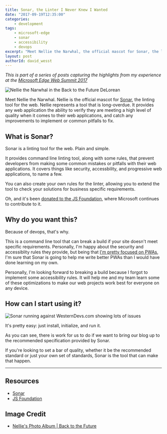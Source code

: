 ```yaml
---
title: Sonar, the Linter I Never Knew I Wanted
date: "2017-09-19T12:35:00"
categories: 
    - development
tags:
    - microsoft-edge
    - sonar
    - accessibility
    - devops
excerpt: "Meet Nellie the Narwhal, the official mascot for Sonar, the linting tool for the web. Nellie represents a tool that is long-overdue. It provides any web application the ability to verify they are meeting a high level of quality when it comes to their web applications, and not miss any common mistakes."
layout: post
authorId: david_wesst
---
```


[1]: https://summit.microsoftedge.com/
[2]: https://davidwesst.blob.core.windows.net/blog/websummit-sonar/sonar-bttf.png
[3]: https://sonarwhal.com/
[4]: http://www.westerndevs.com/web/websummit-pwa/
[5]: https://davidwesst.blob.core.windows.net/blog/websummit-sonar/sonar-in-action.gif

_This is part of a series of posts capturing the highlights from my experience at the [Microsoft Edge Web Summit 2017][1]_

![Nellie the Narwhal in the Back to the Future DeLorean][2]

Meet Nellie the Narwhal. Nellie is the official mascot for [Sonar][3], the linting tool for the web. Nellie represents a tool that is long-overdue. It provides any web application the ability to verify they are meeting a high level of quality when it comes to their web applications, and catch any improvements to implement or common pitfalls to fix.

## What is Sonar?
Sonar is a linting tool for the web. Plain and simple.

It provides command line linting tool, along with some rules, that prevent developers from making some common mistakes or pitfalls with their web applications. It covers things like security, accessbility, and progressive web applications, to name a few.

You can also create your own rules for the linter, allowing you to extend the tool to check your solutions for business specific requirements.

Oh, and it's been [donated to the JS Foundation](https://js.foundation/announcements/2017/06/22/sonar-js-foundation-welcomes-newest-project), where Microsoft continues to contribute to it.

## Why do you want this?
Because of devops, that's why.

This is a command line tool that can break a build if your site doesn't meet specific requirements. Personally, I'm happy about the security and accessiblity rules they provide, but being that [I'm pretty focused on PWAs][4], I'm sure that Sonar is going to help me write better PWAs than I would have done learning on my own.

Personally, I'm looking forward to breaking a build because I forgot to implement some accessibility rules. It will help me and my team learn some of these optimizations to make our web projects work best for everyone on any device.

## How can I start using it?
![Sonar running against WesternDevs.com showing lots of issues][5]

It's pretty easy: just install, initialize, and run it.

As you can see, there is work for us to do if we want to bring our blog up to the recommended specification provided by Sonar. 

If you're looking to set a bar of quality, whether it be the recommended standard or just your own set of standards, Sonar is the tool that can make that happen.

---

## Resources
* [Sonar](https://sonarwhal.com/)
* [JS Foundation](https://js.foundation/)

## Image Credit
* [Nellie's Photo Album | Back to the Future](https://github.com/sonarwhal/nellie)